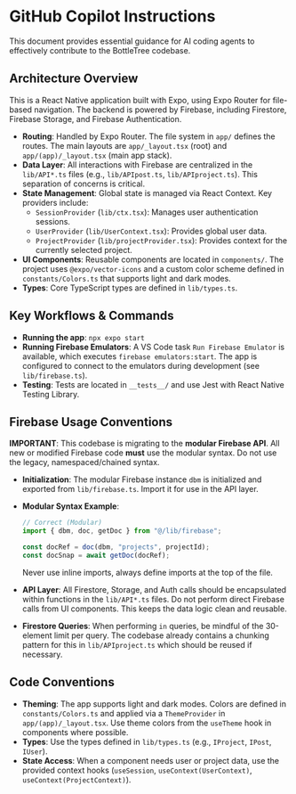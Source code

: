 # GitHub Copilot Instructions

This document provides essential guidance for AI coding agents to effectively contribute to the BottleTree codebase.

## Architecture Overview

This is a React Native application built with Expo, using Expo Router for file-based navigation. The backend is powered by Firebase, including Firestore, Firebase Storage, and Firebase Authentication.

- **Routing**: Handled by Expo Router. The file system in `app/` defines the routes. The main layouts are `app/_layout.tsx` (root) and `app/(app)/_layout.tsx` (main app stack).
- **Data Layer**: All interactions with Firebase are centralized in the `lib/API*.ts` files (e.g., `lib/APIpost.ts`, `lib/APIproject.ts`). This separation of concerns is critical.
- **State Management**: Global state is managed via React Context. Key providers include:
  - `SessionProvider` (`lib/ctx.tsx`): Manages user authentication sessions.
  - `UserProvider` (`lib/UserContext.tsx`): Provides global user data.
  - `ProjectProvider` (`lib/projectProvider.tsx`): Provides context for the currently selected project.
- **UI Components**: Reusable components are located in `components/`. The project uses `@expo/vector-icons` and a custom color scheme defined in `constants/Colors.ts` that supports light and dark modes.
- **Types**: Core TypeScript types are defined in `lib/types.ts`.

## Key Workflows & Commands

- **Running the app**: `npx expo start`
- **Running Firebase Emulators**: A VS Code task `Run Firebase Emulator` is available, which executes `firebase emulators:start`. The app is configured to connect to the emulators during development (see `lib/firebase.ts`).
- **Testing**: Tests are located in `__tests__/` and use Jest with React Native Testing Library.

## Firebase Usage Conventions

**IMPORTANT**: This codebase is migrating to the **modular Firebase API**. All new or modified Firebase code **must** use the modular syntax. Do not use the legacy, namespaced/chained syntax.

- **Initialization**: The modular Firebase instance `dbm` is initialized and exported from `lib/firebase.ts`. Import it for use in the API layer.
- **Modular Syntax Example**:

  ```typescript
  // Correct (Modular)
  import { dbm, doc, getDoc } from "@/lib/firebase";

  const docRef = doc(dbm, "projects", projectId);
  const docSnap = await getDoc(docRef);
  ```

  Never use inline imports, always define imports at the top of the file.

- **API Layer**: All Firestore, Storage, and Auth calls should be encapsulated within functions in the `lib/API*.ts` files. Do not perform direct Firebase calls from UI components. This keeps the data logic clean and reusable.
- **Firestore Queries**: When performing `in` queries, be mindful of the 30-element limit per query. The codebase already contains a chunking pattern for this in `lib/APIproject.ts` which should be reused if necessary.

## Code Conventions

- **Theming**: The app supports light and dark modes. Colors are defined in `constants/Colors.ts` and applied via a `ThemeProvider` in `app/(app)/_layout.tsx`. Use theme colors from the `useTheme` hook in components where possible.
- **Types**: Use the types defined in `lib/types.ts` (e.g., `IProject`, `IPost`, `IUser`).
- **State Access**: When a component needs user or project data, use the provided context hooks (`useSession`, `useContext(UserContext)`, `useContext(ProjectContext)`).
